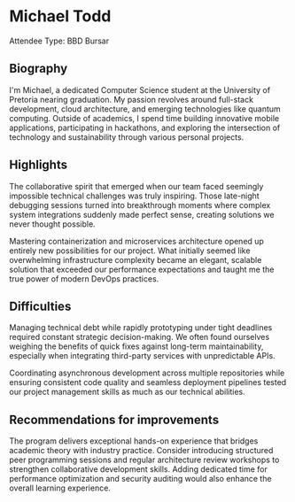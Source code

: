 # Michael Todd

Attendee Type: BBD Bursar

## Biography

I'm Michael, a dedicated Computer Science student at the University of Pretoria nearing graduation. My passion revolves around full-stack development, cloud architecture, and emerging technologies like quantum computing. Outside of academics, I spend time building innovative mobile applications, participating in hackathons, and exploring the intersection of technology and sustainability through various personal projects.

## Highlights

The collaborative spirit that emerged when our team faced seemingly impossible technical challenges was truly inspiring. Those late-night debugging sessions turned into breakthrough moments where complex system integrations suddenly made perfect sense, creating solutions we never thought possible.

Mastering containerization and microservices architecture opened up entirely new possibilities for our project. What initially seemed like overwhelming infrastructure complexity became an elegant, scalable solution that exceeded our performance expectations and taught me the true power of modern DevOps practices.

## Difficulties

Managing technical debt while rapidly prototyping under tight deadlines required constant strategic decision-making. We often found ourselves weighing the benefits of quick fixes against long-term maintainability, especially when integrating third-party services with unpredictable APIs.

Coordinating asynchronous development across multiple repositories while ensuring consistent code quality and seamless deployment pipelines tested our project management skills as much as our technical abilities.

## Recommendations for improvements

The program delivers exceptional hands-on experience that bridges academic theory with industry practice. Consider introducing structured peer programming sessions and regular architecture review workshops to strengthen collaborative development skills. Adding dedicated time for performance optimization and security auditing would also enhance the overall learning experience.
